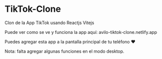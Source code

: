 # TikTok-Clone
Clon de la App TikTok usando Reactjs Vitejs

Puede ver como se ve y funciona la app aquí: avilo-tiktok-clone.netlify.app

Puedes agregar esta app a la pantalla principal de tu teléfono ♥

Nota: falta agregar algunas funciones en el modo desktop.
